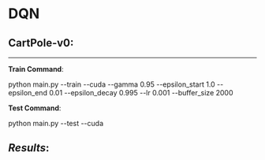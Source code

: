 # DQN

## CartPole-v0: 
---
**Train Command**:

python main.py --train --cuda --gamma 0.95 --epsilon_start 1.0 --epsilon_end 0.01 --epsilon_decay 0.995 --lr 0.001 --buffer_size 2000

**Test Command**:

python main.py --test --cuda

*Results*:
---


